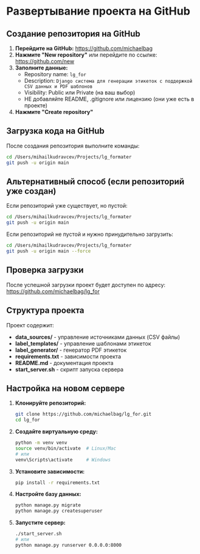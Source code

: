 # Развертывание проекта на GitHub

## Создание репозитория на GitHub

1. **Перейдите на GitHub:** https://github.com/michaelbag
2. **Нажмите "New repository"** или перейдите по ссылке: https://github.com/new
3. **Заполните данные:**
   - Repository name: `lg_for`
   - Description: `Django система для генерации этикеток с поддержкой CSV данных и PDF шаблонов`
   - Visibility: Public или Private (на ваш выбор)
   - НЕ добавляйте README, .gitignore или лицензию (они уже есть в проекте)
4. **Нажмите "Create repository"**

## Загрузка кода на GitHub

После создания репозитория выполните команды:

```bash
cd /Users/mihailkudravcev/Projects/lg_formater
git push -u origin main
```

## Альтернативный способ (если репозиторий уже создан)

Если репозиторий уже существует, но пустой:

```bash
cd /Users/mihailkudravcev/Projects/lg_formater
git push -u origin main
```

Если репозиторий не пустой и нужно принудительно загрузить:

```bash
cd /Users/mihailkudravcev/Projects/lg_formater
git push -u origin main --force
```

## Проверка загрузки

После успешной загрузки проект будет доступен по адресу:
https://github.com/michaelbag/lg_for

## Структура проекта

Проект содержит:
- **data_sources/** - управление источниками данных (CSV файлы)
- **label_templates/** - управление шаблонами этикеток
- **label_generator/** - генератор PDF этикеток
- **requirements.txt** - зависимости проекта
- **README.md** - документация проекта
- **start_server.sh** - скрипт запуска сервера

## Настройка на новом сервере

1. **Клонируйте репозиторий:**
   ```bash
   git clone https://github.com/michaelbag/lg_for.git
   cd lg_for
   ```

2. **Создайте виртуальную среду:**
   ```bash
   python -m venv venv
   source venv/bin/activate  # Linux/Mac
   # или
   venv\Scripts\activate     # Windows
   ```

3. **Установите зависимости:**
   ```bash
   pip install -r requirements.txt
   ```

4. **Настройте базу данных:**
   ```bash
   python manage.py migrate
   python manage.py createsuperuser
   ```

5. **Запустите сервер:**
   ```bash
   ./start_server.sh
   # или
   python manage.py runserver 0.0.0.0:8000
   ```
